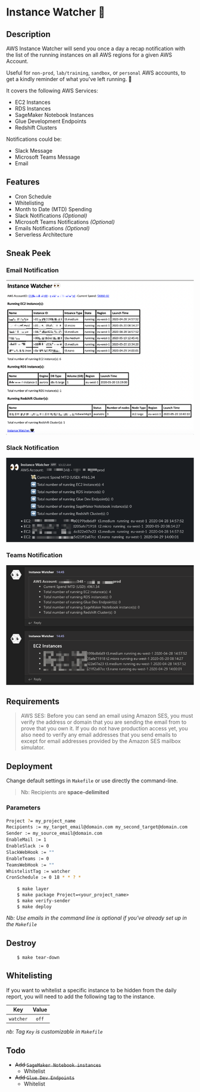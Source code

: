 # Instance Watcher :eyes:

## Description

AWS Instance Watcher will send you once a day a recap notification with the list of the running instances on all AWS regions for a given AWS Account.

Useful for `non-prod`, `lab/training`, `sandbox`, or `personal` AWS accounts, to get a kindly reminder of what you've left running. :money_with_wings:

It covers the following AWS Services:

- EC2 Instances
- RDS Instances
- SageMaker Notebook Instances
- Glue Development Endpoints
- Redshift Clusters

Notifications could be:
- Slack Message
- Microsoft Teams Message
- Email

## Features

- Cron Schedule
- Whitelisting
- Month to Date (MTD) Spending
- Slack Notifications *(Optional)*
- Microsoft Teams Notifications *(Optional)*
- Emails Notifications *(Optional)*
- Serverless Architecture

## Sneak Peek

### Email Notification

![Mail Sample](assets/mail-sample.png)

### Slack Notification

![Slack Sample](assets/slack-sample.png)

### Teams Notification

![Teams Sample](assets/teams-sample.png)

## Requirements

> AWS SES: Before you can send an email using Amazon SES, you must verify the address or domain that you are sending the email from to prove that you own it. If you do not have production access yet, you also need to verify any email addresses that you send emails to except for email addresses provided by the Amazon SES mailbox simulator.

## Deployment

Change default settings in `Makefile` or use directly the command-line.

> Nb: Recipients are **space-delimited**

### Parameters

```bash
Project ?= my_project_name
Recipients := my_target_email@domain.com my_second_target@domain.com
Sender := my_source_email@domain.com
EnableMail := 1
EnableSlack := 0
SlackWebHook := ""
EnableTeams := 0
TeamsWebHook := ""
WhistelistTag := watcher
CronSchedule := 0 18 * * ? *
```

        $ make layer
        $ make package Project=<your_project_name>
        $ make verify-sender
        $ make deploy

*Nb: Use emails in the command line is optional if you've already set up in the `Makefile`*

## Destroy

        $ make tear-down

## Whitelisting

If you want to whitelist a specific instance to be hidden from the daily report, you will need to add the following tag to the instance.

| Key | Value |
|:---:|:-----:|
| `watcher` | `off` |

*nb: Tag `Key` is customizable in `Makefile`*

## Todo

* ~~Add `SageMaker Notebook instances`~~
  * Whitelist
* ~~Add `Glue Dev Endpoints`~~
  * Whitelist